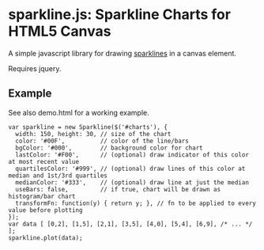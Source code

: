 sparkline.js: Sparkline Charts for HTML5 Canvas
===============================================

A simple javascript library for drawing [sparklines](http://en.wikipedia.org/wiki/Sparkline) in a canvas element.

Requires jquery.

Example
-------

See also demo.html for a working example.

    var sparkline = new Sparkline($('#charts'), {
      width: 150, height: 30, // size of the chart
      color: '#00F',          // color of the line/bars
      bgColor: '#000',        // background color for chart
      lastColor: '#F00',      // (optional) draw indicator of this color at most recent value
      quartilesColor: '#999', // (optional) draw lines of this color at median and 1st/3rd quartiles
      medianColor: '#333',    // (optional) draw line at just the median
      useBars: false,         // if true, chart will be drawn as histogram/bar chart
      transformFn: function(y) { return y; }, // fn to be applied to every value before plotting 
    });
    var data [ [0,2], [1,5], [2,1], [3,5], [4,0], [5,4], [6,9], /* ... */ ];
    sparkline.plot(data);


